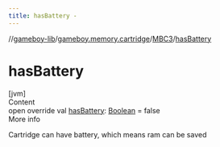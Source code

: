 ```yaml
---
title: hasBattery -
---
```

//[gameboy-lib](../../index.md)/[gameboy.memory.cartridge](../index.md)/[MBC3](index.md)/[hasBattery](has-battery.md)



# hasBattery  
[jvm]  
Content  
open override val [hasBattery](has-battery.md): [Boolean](https://kotlinlang.org/api/latest/jvm/stdlib/kotlin/-boolean/index.html) = false  
More info  


Cartridge can have battery, which means ram can be saved

  



